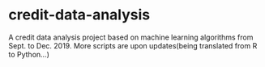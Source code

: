 # credit-data-analysis
A credit data analysis project based on machine learning algorithms from Sept. to Dec. 2019. More scripts are upon updates(being translated from R to Python...)

